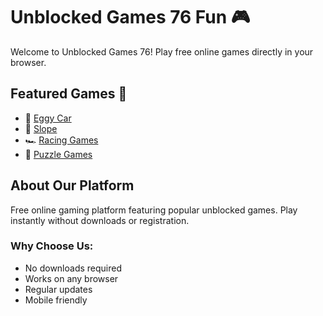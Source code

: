 # Unblocked Games 76 Fun 🎮 
<!-- This is an h1 header that search engines will pick up -->

<!--
  SEO Meta Information (GitHub will ignore this but search engines may use it)
  title: Unblocked Games 76 - Free Online Games
  description: Play unblocked games online including Eggy Car, Slope, and more. Free browser games without restrictions.
  keywords: unblocked games, online games, free games, browser games, school games
-->

Welcome to Unblocked Games 76! Play free online games directly in your browser.

## Featured Games 🌟
<!-- Using emojis can help make your content more engaging -->

- 🚗 [Eggy Car](link-to-game)
- 🏃 [Slope](link-to-game)
- 🏎️ [Racing Games](link-to-category)
- 🧩 [Puzzle Games](link-to-category)

## About Our Platform
Free online gaming platform featuring popular unblocked games. Play instantly without downloads or registration.

### Why Choose Us:
- No downloads required
- Works on any browser
- Regular updates
- Mobile friendly
